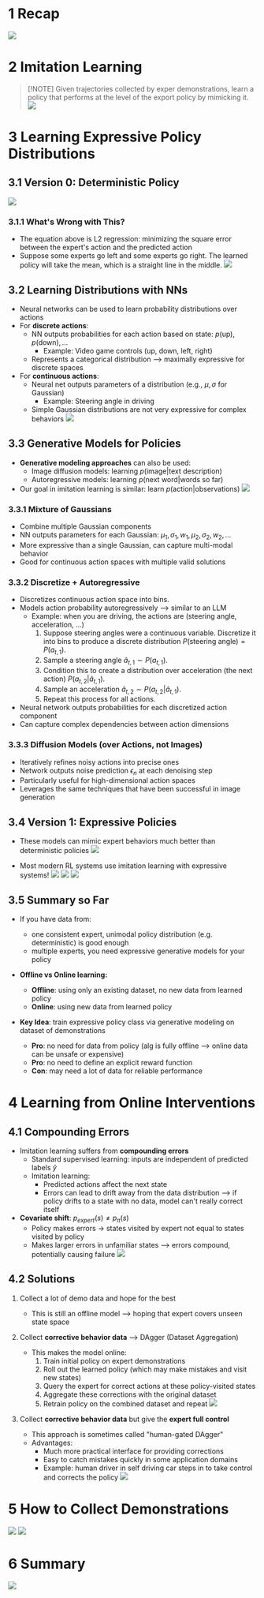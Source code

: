 
# 1 Recap
![](../../attachments/Pasted%20image%2020250404103813.png)

# 2 Imitation Learning
> [!NOTE] Given trajectories collected by exper demonstrations, learn a policy that performs at the level of the export policy by mimicking it.
> ![](../../attachments/Pasted%20image%2020250404103919.png)

# 3 Learning Expressive Policy Distributions
## 3.1 Version 0: Deterministic Policy
![](../../attachments/Pasted%20image%2020250404112804.png)

### 3.1.1 What's Wrong with This?
* The equation above is L2 regression: minimizing the square error between the expert's action and the predicted action
* Suppose some experts go left and some experts go right. The learned policy will take the mean, which is a straight line in the middle.
![](../../attachments/Pasted%20image%2020250404104455.png)

## 3.2 Learning Distributions with NNs
* Neural networks can be used to learn probability distributions over actions
* For **discrete actions**:
	* NN outputs probabilities for each action based on state: $p(\text{up}), p(\text{down}), …$
		* Example: Video game controls (up, down, left, right)
	* Represents a categorical distribution ⟶ maximally expressive for discrete spaces
* For **continuous actions**:
	* Neural net outputs parameters of a distribution (e.g., $\mu, \sigma$ for Gaussian)
		* Example: Steering angle in driving
	* Simple Gaussian distributions are not very expressive for complex behaviors
![](../../attachments/Pasted%20image%2020250404105645.png)

## 3.3 Generative Models for Policies
* **Generative modeling approaches** can also be used:
	* Image diffusion models: learning $p(\text{image}|\text{text description})$
	* Autoregressive models: learning $p(\text{next word}|\text{words so far})$
* Our goal in imitation learning is similar: learn $p(\text{action}|\text{observations})$
![](../../attachments/Pasted%20image%2020250404110055.png)

### 3.3.1 Mixture of Gaussians
* Combine multiple Gaussian components
* NN outputs parameters for each Gaussian: $\mu_1, \sigma_1, w_1, \mu_2, \sigma_2, w_2, …$
* More expressive than a single Gaussian, can capture multi-modal behavior
* Good for continuous action spaces with multiple valid solutions

### 3.3.2 Discretize + Autoregressive
* Discretizes continuous action space into bins.
* Models action probability autoregressively ⟶ similar to an LLM
	* Example: when you are driving, the actions are (steering angle, acceleration, …)
		1. Suppose steering angles were a continuous variable. Discretize it into bins to produce a discrete distribution $P(\text{steering angle}) = P(a_{t, 1})$.
		2. Sample a steering angle $\hat{a}_{t, 1} \sim P(a_{t, 1})$.
		3. Condition this to create a distribution over acceleration (the next action) $P(a_{t, 2} | \hat{a}_{t, 1})$.
		4. Sample an acceleration $\hat{a}_{t, 2} \sim P(a_{t, 2} | \hat{a}_{t, 1})$.
		5. Repeat this process for all actions.
* Neural network outputs probabilities for each discretized action component
* Can capture complex dependencies between action dimensions

### 3.3.3 Diffusion Models (over Actions, not Images)
* Iteratively refines noisy actions into precise ones
* Network outputs noise prediction $\epsilon_n$ at each denoising step
* Particularly useful for high-dimensional action spaces
* Leverages the same techniques that have been successful in image generation

## 3.4 Version 1: Expressive Policies
* These models can mimic expert behaviors much better than deterministic policies
![](../../attachments/Pasted%20image%2020250404112221.png)

* Most modern RL systems use imitation learning with expressive systems!
![](../../attachments/Pasted%20image%2020250404112623.png)
![](../../attachments/Pasted%20image%2020250404112702.png)
![](../../attachments/Pasted%20image%2020250404112710.png)

## 3.5 Summary so Far
* If you have data from:
	* one consistent expert, unimodal policy distribution (e.g. deterministic) is good enough
	* multiple experts, you need expressive generative models for your policy

* **Offline vs Online learning:**
	* **Offline**: using only an existing dataset, no new data from learned policy
	* **Online**: using new data from learned policy

* **Key Idea**: train expressive policy class via generative modeling on dataset of demonstrations
	* **Pro**: no need for data from policy (alg is fully offline ⟶ online data can be unsafe or expensive)
	* **Pro**: no need to define an explicit reward function
	* **Con**: may need a lot of data for reliable performance

# 4 Learning from Online Interventions
## 4.1 Compounding Errors
* Imitation learning suffers from **compounding errors**
	* Standard supervised learning: inputs are independent of predicted labels $\hat{y}$
	* Imitation learning:
		* Predicted actions affect the next state
		* Errors can lead to drift away from the data distribution ⟶ if policy drifts to a state with no data, model can't really correct itself
* **Covariate shift**: $p_{expert}(s) \neq p_π(s)$
	* Policy makes errors → states visited by expert not equal to states visited by policy
	* Makes larger errors in unfamiliar states ⟶ errors compound, potentially causing failure
![](../../attachments/Pasted%20image%2020250404113648.png)

## 4.2 Solutions
1. Collect a lot of demo data and hope for the best
	* This is still an offline model ⟶ hoping that expert covers unseen state space

2. Collect **corrective behavior data** ⟶ DAgger (Dataset Aggregation)
	* This makes the model online:
		1. Train initial policy on expert demonstrations
		2. Roll out the learned policy (which may make mistakes and visit new states)
		3. Query the expert for correct actions at these policy-visited states
		4. Aggregate these corrections with the original dataset
		5. Retrain policy on the combined dataset and repeat
![](../../attachments/Pasted%20image%2020250404114101.png)

3. Collect **corrective behavior data** but give the **expert full control**
	* This approach is sometimes called "human-gated DAgger"
	* Advantages:
		* Much more practical interface for providing corrections
		* Easy to catch mistakes quickly in some application domains
		* Example: human driver in self driving car steps in to take control and corrects the policy
![](../../attachments/Pasted%20image%2020250404114830.png)

# 5 How to Collect Demonstrations
![](../../attachments/Pasted%20image%2020250404115046.png)
![](../../attachments/Pasted%20image%2020250404115057.png)

# 6 Summary
![](../../attachments/Pasted%20image%2020250404115110.png)
